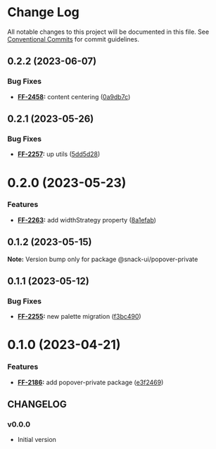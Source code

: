 # Change Log

All notable changes to this project will be documented in this file.
See [Conventional Commits](https://conventionalcommits.org) for commit guidelines.

## 0.2.2 (2023-06-07)


### Bug Fixes

* **[FF-2458](https://jira.sbercloud.tech/browse/FF-2458):** content centering ([0a9db7c](https://git.sbercloud.tech/sbercloud-ui/tokens-design-system/snack-uikit/commits/0a9db7caed8b17bd89ed9ae55dbc9ad7935511ba))





## 0.2.1 (2023-05-26)


### Bug Fixes

* **[FF-2257](https://jira.sbercloud.tech/browse/FF-2257):** up utils ([5dd5d28](https://git.sbercloud.tech/sbercloud-ui/tokens-design-system/snack-uikit/commits/5dd5d28cdbe14973dcc36759e7db003249930a4b))





# 0.2.0 (2023-05-23)


### Features

* **[FF-2263](https://jira.sbercloud.tech/browse/FF-2263):** add widthStrategy property ([8a1efab](https://git.sbercloud.tech/sbercloud-ui/tokens-design-system/snack-uikit/commits/8a1efabebc8e8b21c2cd2c9786de5477ae4ca256))





## 0.1.2 (2023-05-15)

**Note:** Version bump only for package @snack-ui/popover-private





## 0.1.1 (2023-05-12)


### Bug Fixes

* **[FF-2255](https://jira.sbercloud.tech/browse/FF-2255):** new palette migration ([f3bc490](https://git.sbercloud.tech/sbercloud-ui/tokens-design-system/snack-uikit/commits/f3bc490bb4ddde4353009b55da2d04f87a7d9de9))





# 0.1.0 (2023-04-21)


### Features

* **[FF-2186](https://jira.sbercloud.tech/browse/FF-2186):** add popover-private package ([e3f2469](https://git.sbercloud.tech/sbercloud-ui/tokens-design-system/snack-uikit/commits/e3f24695ace62bf6f2b2bdb3be57962dbfd662b8))





## CHANGELOG

### v0.0.0

- Initial version
